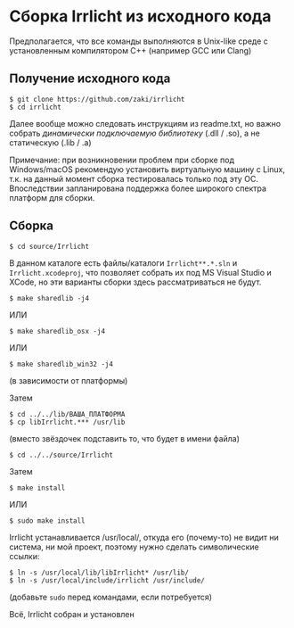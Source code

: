 # Сборка Irrlicht из исходного кода

Предполагается, что все команды выполняются в Unix-like среде с установленным
компилятором C++ (например GCC или Clang)

## Получение исходного кода

```
$ git clone https://github.com/zaki/irrlicht
$ cd irrlicht
```

Далее вообще можно следовать инструкциям из readme.txt, но важно собрать
*динамически подключаемую библиотеку* (.dll / .so), а не статическую (.lib / .a)

Примечание: при возникновении проблем при сборке под Windows/macOS рекомендую
установить виртуальную машину с Linux, т.к. на данный момент сборка
тестировалась только под эту ОС. Впоследствии запланирована поддержка более
широкого спектра платформ для сборки.

## Сборка

```
$ cd source/Irrlicht
```

В данном каталоге есть файлы/каталоги `Irrlicht**.*.sln` и `Irrlicht.xcodeproj`,
что позволяет собрать их под MS Visual Studio и XCode, но эти варианты сборки
здесь рассматриваться не будут.

```
$ make sharedlib -j4
```

ИЛИ

```
$ make sharedlib_osx -j4
```

ИЛИ

```
$ make sharedlib_win32 -j4
```

(в зависимости от платформы)

Затем

```
$ cd ../../lib/ВАША_ПЛАТФОРМА
$ cp libIrrlicht.*** /usr/lib
```
(вместо звёздочек подставить то, что будет в имени файла)

```
$ cd ../../source/Irrlicht
```

Затем

```
$ make install
```

ИЛИ

```
$ sudo make install
```

Irrlicht устанавливается /usr/local/, откуда его (почему-то) не видит ни
система, ни мой проект, поэтому нужно сделать символические ссылки:

```
$ ln -s /usr/local/lib/libIrrlicht* /usr/lib/
$ ln -s /usr/local/include/irrlicht /usr/include/
```

(добавьте `sudo` перед командами, если потребуется)

Всё, Irrlicht собран и установлен
